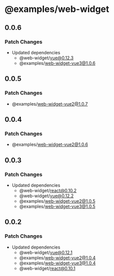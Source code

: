 # @examples/web-widget

## 0.0.6

### Patch Changes

- Updated dependencies
  - @web-widget/vue@0.12.3
  - @examples/web-widget-vue3@1.0.6

## 0.0.5

### Patch Changes

- @examples/web-widget-vue2@1.0.7

## 0.0.4

### Patch Changes

- @examples/web-widget-vue2@1.0.6

## 0.0.3

### Patch Changes

- Updated dependencies
  - @web-widget/react@0.10.2
  - @web-widget/vue@0.12.2
  - @examples/web-widget-vue2@1.0.5
  - @examples/web-widget-vue3@1.0.5

## 0.0.2

### Patch Changes

- Updated dependencies
  - @web-widget/vue@0.12.1
  - @examples/web-widget-vue2@1.0.4
  - @examples/web-widget-vue3@1.0.4
  - @web-widget/react@0.10.1
